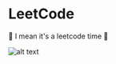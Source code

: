 # LeetCode

:crystal_ball: I mean it's a leetcode time :crystal_ball:

![alt text](https://ucarecdn.com/0185f58f-ba8a-4f06-bf4d-cb20f6b21bb1/)
